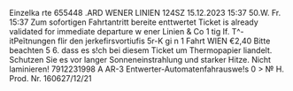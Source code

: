Einzelka rte 655448 .ARD WENER LINIEN 124SZ 15.12.2023 15:37 50.W. Fr. 15:37 Zum sofortigen Fahrtantritt bereite enttwertet Ticket is already validated for immediate departure w ener Linien & Co 1 tig If. T^-itPeĩtnungen flir den jerkefirsvortiufis 5r-K gi n 1 Fahrt WIEN €2,40 Bitte beachten 5 6. dass es s!ch bei diesem Ticket um Thermopapier liandelt. Schutzen Sie es vor langer Sonneneinstrahlung und starker Hitze. Nicht laminieren! 7912231998 A AR-3 Entwerter-Automatenfahrauswe!s 0 > № H. Prod. Nr. 160627/12/21